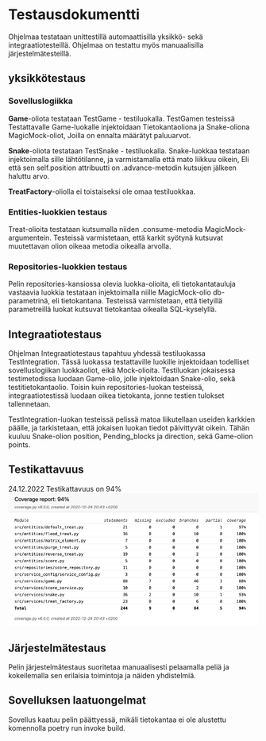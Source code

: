 # Testausdokumentti

Ohjelmaa testataan unittestillä automaattisilla yksikkö- sekä integraatiotesteillä. Ohjelmaa on testattu myös manuaalisilla järjestelmätesteillä.

## yksikkötestaus

### Sovelluslogiikka
**Game**-oliota testataan TestGame - testiluokalla. TestGamen testeissä Testattavalle Game-luokalle injektoidaan Tietokantaoliona ja Snake-oliona MagicMock-oliot,
Joilla on ennalta määrätyt paluuarvot.

**Snake**-oliota testataan TestSnake - testiluokalla. Snake-luokkaa testataan injektoimalla sille lähtötilanne, ja varmistamalla että mato liikkuu oikein,
Eli että sen self.position attribuutti on .advance-metodin kutsujen jälkeen haluttu arvo.

**TreatFactory**-oliolla ei toistaiseksi ole omaa testiluokkaa.

### Entities-luokkien testaus

Treat-olioita testataan kutsumalla niiden .consume-metodia MagicMock-argumentein. Testeissä varmistetaan, että karkit syötynä kutsuvat muutettavan olion oikeaa
metodia oikealla arvolla.

### Repositories-luokkien testaus
Pelin repositories-kansiossa olevia luokka-olioita, eli tietokantatauluja vastaavia luokkia testataan injektoimalla niille MagicMock-olio db-parametrinä, eli
tietokantana. Testeissä varmistetaan, että tietyillä parametreillä luokat kutsuvat tietokantaa oikealla SQL-kyselyllä.

## Integraatiotestaus

Ohjelman Integraatiotestaus tapahtuu yhdessä testiluokassa TestIntegration. Tässä luokassa testattaville luokille injektoidaan todelliset sovelluslogiikan
luokkaoliot, eikä Mock-olioita. Testiluokan jokaisessa testimetodissa luodaan Game-olio, jolle injektoidaan Snake-olio, sekä testitietokantaolio.
Toisin kuin repositories-luokan testeissä, integraatiotestissä luodaan oikea tietokanta, jonne testien tulokset tallennetaan.

TestIntegration-luokan testeissä pelissä matoa liikutellaan useiden karkkien päälle, ja tarkistetaan, että jokaisen luokan tiedot päivittyvät oikein.
Tähän kuuluu Snake-olion position, Pending_blocks ja direction, sekä Game-olion points.

## Testikattavuus
24.12.2022 Testikattavuus on 94%
![Pakkauskaavio](./kuvat/testikattavuus.png)

## Järjestelmätestaus

Pelin järjestelmätestaus suoritetaa manuaalisesti pelaamalla peliä ja kokeilemalla sen erilaisia toimintoja ja näiden yhdistelmiä.

## Sovelluksen laatuongelmat

Sovellus kaatuu pelin päättyessä, mikäli tietokantaa ei ole alustettu komennolla poetry run invoke build.






